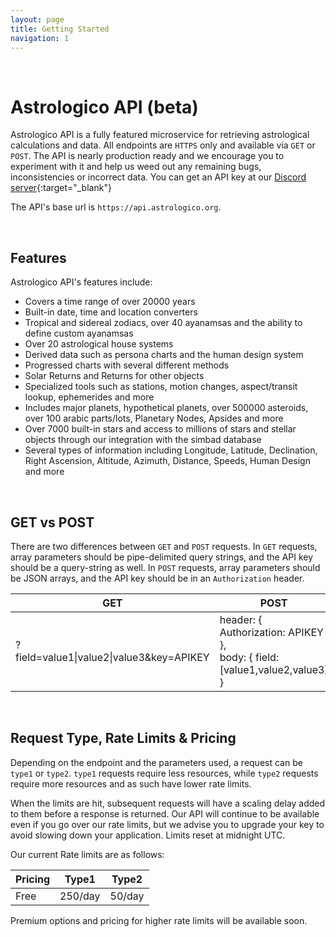 ```yaml
---
layout: page
title: Getting Started
navigation: 1
---
```


<style>
	.inner a {
		color: royalblue;
		font-weight: bold;
	}
	.inner code {
		font-size: 100%;
	}
	.navigation li {
		padding: 5px;
	}
	@media (min-width: 745px) {
		.sidebar {
			width: 30%;
		}
	}
</style>

<br>

# Astrologico API (beta)

Astrologico API is a fully featured microservice for retrieving astrological calculations and data. All endpoints are `HTTPS` only and available via `GET` or `POST`. The API is nearly production ready and we encourage you to experiment with it and help us weed out any remaining bugs, inconsistencies or incorrect data. You can get an API key at our [Discord server](https://discord.gg/jtaCURK){:target="_blank"}

The API's base url is `https://api.astrologico.org`.

<br>

## Features

Astrologico API's features include:

* Covers a time range of over 20000 years
* Built-in date, time and location converters
* Tropical and sidereal zodiacs, over 40 ayanamsas and the ability to define custom ayanamsas
* Over 20 astrological house systems
* Derived data such as persona charts and the human design system
* Progressed charts with several different methods
* Solar Returns and Returns for other objects
* Specialized tools such as stations, motion changes, aspect/transit lookup, ephemerides and more
* Includes major planets, hypothetical planets, over 500000 asteroids, over 100 arabic parts/lots, Planetary Nodes, Apsides and more
* Over 7000 built-in stars and access to millions of stars and stellar objects through our integration with the simbad database
* Several types of information including Longitude, Latitude, Declination, Right Ascension, Altitude, Azimuth, Distance, Speeds, Human Design and more

<br>
  
## GET vs POST

There are two differences between `GET` and `POST` requests. In `GET` requests, array parameters should be pipe-delimited query strings, and the API key should be a query-string as well. In `POST` requests, array parameters should be JSON arrays, and the API key should be in an `Authorization` header.

| GET  | POST |
| --- | --- |
| ?field=value1\|value2\|value3&key=APIKEY  | header: { Authorization: APIKEY },<br>body: { field: [value1,value2,value3] } |

<br>

## Request Type, Rate Limits & Pricing

Depending on the endpoint and the parameters used, a request can be `type1` or `type2`. `type1` requests require less resources, while `type2` requests require more resources and as such have lower rate limits.

When the limits are hit, subsequent requests will have a scaling delay added to them before a response is returned. Our API will continue to be available even if you go over our rate limits, but we advise you to upgrade your key to avoid slowing down your application. Limits reset at midnight UTC.

Our current Rate limits are as follows:

| Pricing | Type1  | Type2 |
| --- | --- | --- |
| Free | 250/day | 50/day |

Premium options and pricing for higher rate limits will be available soon.

<br><br><br>
